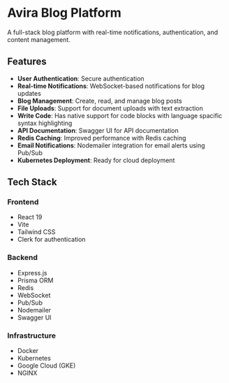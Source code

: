 # Avira Blog Platform

A full-stack blog platform with real-time notifications, authentication, and content management.


## Features

- **User Authentication**: Secure authentication 
- **Real-time Notifications**: WebSocket-based notifications for blog updates
- **Blog Management**: Create, read, and manage blog posts
- **File Uploads**: Support for document uploads with text extraction
- **Write Code**: Has native support for code blocks with language spacific syntax highlighting
- **API Documentation**: Swagger UI for API documentation
- **Redis Caching**: Improved performance with Redis caching 
- **Email Notifications**: Nodemailer integration for email alerts using Pub/Sub
- **Kubernetes Deployment**: Ready for cloud deployment

## Tech Stack

### Frontend
- React 19
- Vite
- Tailwind CSS
- Clerk for authentication

### Backend
- Express.js
- Prisma ORM
- Redis
- WebSocket
- Pub/Sub
- Nodemailer
- Swagger UI

### Infrastructure
- Docker
- Kubernetes
- Google Cloud (GKE)
- NGINX




